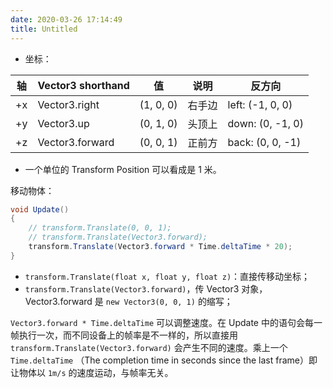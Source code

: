 ```yaml
---
date: 2020-03-26 17:14:49
title: Untitled
---
```



- 坐标：

| 轴   | Vector3 shorthand | 值        | 说明   | 反方向           |
| ---- | ----------------- | --------- | ------ | ---------------- |
| +x   | Vector3.right     | (1, 0, 0) | 右手边 | left: (-1, 0, 0) |
| +y   | Vector3.up        | (0, 1, 0) | 头顶上 | down: (0, -1, 0) |
| +z   | Vector3.forward   | (0, 0, 1) | 正前方 | back: (0, 0, -1) |

- 一个单位的 Transform Position 可以看成是 1 米。

移动物体：

```csharp
void Update()
{
    // transform.Translate(0, 0, 1);
    // transform.Translate(Vector3.forward);
    transform.Translate(Vector3.forward * Time.deltaTime * 20);
}
```

- `transform.Translate(float x, float y, float z)`：直接传移动坐标；
- `transform.Translate(Vector3.forward)`，传 Vector3 对象，Vector3.forward 是 `new Vector3(0, 0, 1)` 的缩写；

`Vector3.forward * Time.deltaTime` 可以调整速度。在 Update 中的语句会每一帧执行一次，而不同设备上的帧率是不一样的，所以直接用 `transform.Translate(Vector3.forward)` 会产生不同的速度。乘上一个 `Time.deltaTime` （The completion time in seconds since the last frame）即让物体以 `1m/s` 的速度运动，与帧率无关。



